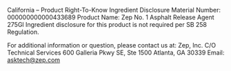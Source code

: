 
 
 
California – Product Right-To-Know Ingredient Disclosure 
Material Number: 000000000000433689 
Product Name: Zep No. 1 Asphalt Release Agent 275Gl 
Ingredient disclosure for this product is not required per SB 258 Regulation. 
 
For additional information or question, please contact us at: 
Zep, Inc. 
C/O Technical Services 
600 Galleria Pkwy SE, Ste 1500 
Atlanta, GA 30339 
Email: asktech@zep.com 
 
 
 
 
